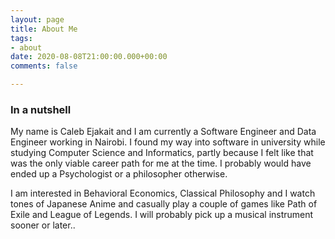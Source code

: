 ```yaml
---
layout: page
title: About Me
tags:
- about
date: 2020-08-08T21:00:00.000+00:00
comments: false

---
```

### In a nutshell

My name is Caleb Ejakait and I am currently a Software Engineer and Data Engineer working in Nairobi. I found my way into software in university while studying Computer Science and Informatics, partly because I felt like that was the only viable career path for me at the time. I probably would have ended up a Psychologist or a philosopher otherwise.

I am interested in Behavioral Economics, Classical Philosophy and I watch tones of Japanese Anime and casually play a couple of games like Path of Exile and League of Legends. I will probably pick up a musical instrument sooner or later..